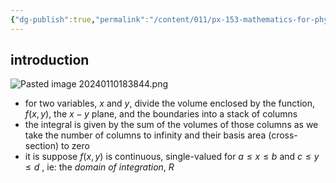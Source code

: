 ```yaml
---
{"dg-publish":true,"permalink":"/content/011/px-153-mathematics-for-physicists/term-2/px-153-i-integration/px-153-i2-multiple-integrals/","noteIcon":"1","created":"2025-08-27T13:14:05.080+01:00","updated":"2024-11-26T19:38:03.000+00:00"}
---
```


## introduction
![Pasted image 20240110183844.png](/img/user/pics/Pasted%20image%2020240110183844.png)
- for two variables, $x$ and $y$, divide the volume enclosed by the function, $f(x,y)$, the $x-y$ plane, and the boundaries into a stack of columns
- the integral is given by the sum of the volumes of those columns as we take the number of columns to infinity and their basis area (cross-section) to zero
- it is suppose $f(x,y)$ is continuous, single-valued for $a \leq x \leq b$ and $c \leq y \leq d$ , ie: the *domain of integration*, $R$
